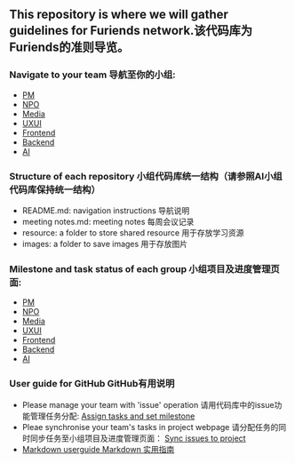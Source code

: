 ## This repository is where we will gather guidelines for Furiends network.该代码库为Furiends的准则导览。

### Navigate to your team 导航至你的小组:  
- [PM](https://github.com/Furiends/PM)
- [NPO](https://github.com/Furiends/NPO)
- [Media](https://github.com/Furiends/Media)  
- [UXUI](https://github.com/Furiends/UXUI)  
- [Frontend](https://github.com/Furiends/Frontend)  
- [Backend](https://github.com/Furiends/Backend)  
- [AI](https://github.com/Furiends/AI) 

### Structure of each repository 小组代码库统一结构（请参照AI小组代码库保持统一结构）
- README.md: navigation instructions 导航说明
- meeting notes.md: meeting notes 每周会议记录
- resource: a folder to store shared resource 用于存放学习资源
- images: a folder to save images 用于存放图片

### Milestone and task status of each group 小组项目及进度管理页面:
- [PM](https://github.com/orgs/Furiends/projects/8)
- [NPO](https://github.com/orgs/Furiends/projects/7)
- [Media](https://github.com/orgs/Furiends/projects/5)  
- [UXUI](https://github.com/orgs/Furiends/projects/4)  
- [Frontend](https://github.com/orgs/Furiends/projects/2)  
- [Backend](https://github.com/orgs/Furiends/projects/3)  
- [AI](https://github.com/orgs/Furiends/projects/6)  
   
### User guide for GitHub GitHub有用说明
- Please manage your team with 'issue' operation 请用代码库中的issue功能管理任务分配: [Assign tasks and set milestone](https://www.youtube.com/watch?v=ukYSRu4k0gs)
- Pleae synchronise your team's tasks in project webpage 请分配任务的同时同步任务至小组项目及进度管理页面： [Sync issues to project](https://docs.github.com/en/issues/organizing-your-work-with-project-boards/tracking-work-with-project-boards/adding-issues-and-pull-requests-to-a-project-board)
- [Markdown userguide Markdown 实用指南](http://younghz.github.io/Markdown/)

